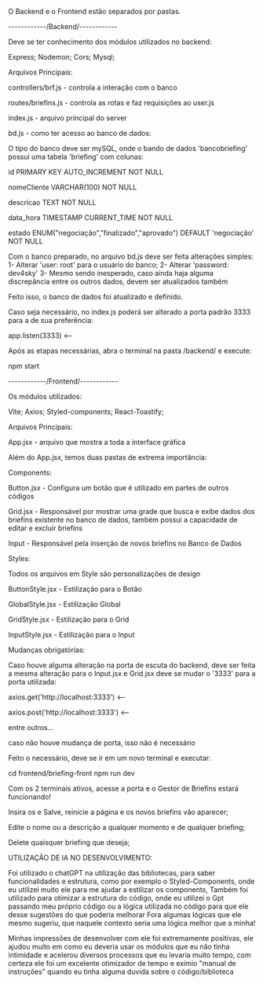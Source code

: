 O Backend e o Frontend estão separados por pastas.

------------/Backend/------------
   
   Deve se ter conhecimento dos módulos utilizados no backend:

   Express;
   Nodemon;
   Cors;
   Mysql;

   Arquivos Principais:

   controllers/brf.js - controla a interação com o banco
   
   routes/briefins.js - controla as rotas e faz requisições ao user.js

   index.js - arquivo principal do server

   bd.js - como ter acesso ao banco de dados:

   O tipo do banco deve ser mySQL, onde o bando de dados 'bancobriefing' possui uma tabela 'briefing' com colunas:

   id PRIMARY KEY AUTO_INCREMENT NOT NULL
   
   nomeCliente VARCHAR(100) NOT NULL
 
   descricao TEXT NOT NULL

   data_hora TIMESTAMP CURRENT_TIME NOT NULL

   estado ENUM("negociação","finalizado","aprovado") DEFAULT 'negociação' NOT NULL
   
   Com o banco preparado, no arquivo bd.js deve ser feita alterações simples:
   1- Alterar 'user: root' para o usuário do banco;
   2- Alterar 'password: dev4sky'
   3- Mesmo sendo inesperado, caso ainda haja alguma discrepância entre os outros dados, devem ser atualizados também

   Feito isso, o banco de dados foi atualizado e definido.

   Caso seja necessário, no index.js poderá ser alterado a porta padrão 3333 para a de sua preferência:
   
   app.listen(3333) <--

   Após as etapas necessárias, abra o terminal na pasta /backend/ e execute:

   npm start

------------/Frontend/------------

   Os módulos utilizados:

   Vite;
   Axios;
   Styled-components;
   React-Toastify;

   Arquivos Principais:

   App.jsx - arquivo que mostra a toda a interface gráfica

   Além do App.jsx, temos duas pastas de extrema importância:

   Components:
   
   Button.jsx - Configura um botão que é utilizado em partes de outros códigos
   
   Grid.jsx - Responsável por mostrar uma grade que busca e exibe dados dos briefins existente no banco de dados,
   também possui a capacidade de editar e excluir briefins

   Input - Responsável pela inserção de novos briefins no Banco de Dados

   Styles:

   Todos os arquivos em Style são personalizações de design

   ButtonStyle.jsx - Estilização para o Botão

   GlobalStyle.jsx - Estilização Global

   GridStyle.jsx - Estilização para o Grid

   InputStyle.jsx - Estilização para o Input

   Mudanças obrigatórias:

   Caso houve alguma alteração na porta de escuta do backend, deve ser feita a mesma alteração para o Input.jsx e Grid.jsx
   deve se mudar o '3333' para a porta utilizada:
    
   axios.get('http://localhost:3333') <--

   axios.post('http://localhost:3333') <--

   entre outros...

   caso não houve mudança de porta, isso não é necessário

   Feito o necessário, deve se ir em um novo terminal e executar:

   cd frontend/briefing-front
   npm run dev

   Com os 2 terminais ativos, acesse a porta e o Gestor de Briefins estará funcionando!

   Insira os e Salve, reinicie a página e os novos briefins vão aparecer;

   Edite o nome ou a descrição a qualquer momento e de qualquer briefing;

   Delete quaisquer briefing que deseja;


UTILIZAÇÃO DE IA NO DESENVOLVIMENTO:

   Foi utilizado o chatGPT na utilização das bibliotecas, para saber funcionalidades e estrutura, como por exemplo o Styled-Components, onde eu utilizei muito ele para me ajudar a estilizar os components,
   Também foi utilizado para otimizar a estrutura do código, onde eu utilizei o Gpt passando meu próprio código ou a lógica utilizada no código para que ele desse sugestões do que poderia melhorar
   Fora algumas lógicas que ele mesmo sugeriu, que naquele contexto seria uma lógica melhor que a minha!

   Minhas impressões de desenvolver com ele foi extremamente positivas, ele ajudou muito em como eu deveria usar os módulos que eu não tinha intimidade e acelerou diversos processos que eu levaria muito tempo,
   com certeza ele foi um excelente otimizador de tempo e exímio "manual de instruções" quando eu tinha alguma duvida sobre o código/biblioteca
